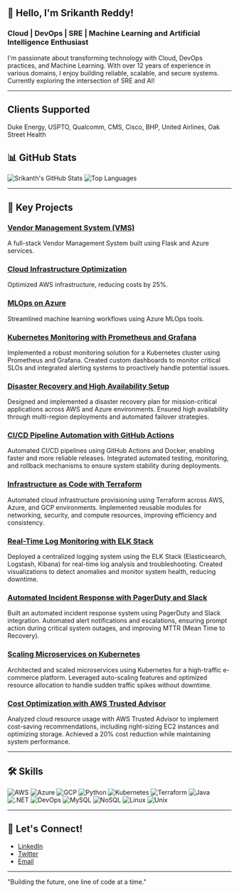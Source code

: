 ## 👋 Hello, I'm Srikanth Reddy!
### Cloud | DevOps | SRE | Machine Learning and Artificial Intelligence Enthusiast

I'm passionate about transforming technology with Cloud, DevOps practices, and Machine Learning. With over 12 years of experience in various domains, I enjoy building reliable, scalable, and secure systems. Currently exploring the intersection of SRE and AI!

---
## Clients Supported
Duke Energy, USPTO, Qualcomm, CMS, Cisco, BHP, United Airlines, Oak Street Health

## 📊 GitHub Stats
![Srikanth's GitHub Stats](https://github-readme-stats.vercel.app/api?username=mesrikanthreddy&show_icons=true&theme=radical)
![Top Languages](https://github-readme-stats.vercel.app/api/top-langs/?username=mesrikanthreddy&layout=compact&theme=radical)

---

## 🚀 Key Projects
### [Vendor Management System (VMS)](https://github.com/mesrikanthreddy/vms)
A full-stack Vendor Management System built using Flask and Azure services.

### [Cloud Infrastructure Optimization](https://github.com/mesrikanthreddy/cloud-optimization)
Optimized AWS infrastructure, reducing costs by 25%.

### [MLOps on Azure](https://github.com/mesrikanthreddy/mlops)
Streamlined machine learning workflows using Azure MLOps tools.

### [Kubernetes Monitoring with Prometheus and Grafana](https://github.com/mesrikanthreddy/kubernetes-monitoring)
Implemented a robust monitoring solution for a Kubernetes cluster using Prometheus and Grafana. Created custom dashboards to monitor critical SLOs and integrated alerting systems to proactively handle potential issues.

### [Disaster Recovery and High Availability Setup](https://github.com/mesrikanthreddy/disaster-recovery)
Designed and implemented a disaster recovery plan for mission-critical applications across AWS and Azure environments. Ensured high availability through multi-region deployments and automated failover strategies.

### [CI/CD Pipeline Automation with GitHub Actions](https://github.com/mesrikanthreddy/cicd-automation)
Automated CI/CD pipelines using GitHub Actions and Docker, enabling faster and more reliable releases. Integrated automated testing, monitoring, and rollback mechanisms to ensure system stability during deployments.

### [Infrastructure as Code with Terraform](https://github.com/mesrikanthreddy/terraform-infra)
Automated cloud infrastructure provisioning using Terraform across AWS, Azure, and GCP environments. Implemented reusable modules for networking, security, and compute resources, improving efficiency and consistency.

### [Real-Time Log Monitoring with ELK Stack](https://github.com/mesrikanthreddy/elk-monitoring)
Deployed a centralized logging system using the ELK Stack (Elasticsearch, Logstash, Kibana) for real-time log analysis and troubleshooting. Created visualizations to detect anomalies and monitor system health, reducing downtime.

### [Automated Incident Response with PagerDuty and Slack](https://github.com/mesrikanthreddy/incident-response)
Built an automated incident response system using PagerDuty and Slack integration. Automated alert notifications and escalations, ensuring prompt action during critical system outages, and improving MTTR (Mean Time to Recovery).

### [Scaling Microservices on Kubernetes](https://github.com/mesrikanthreddy/k8s-microservices)
Architected and scaled microservices using Kubernetes for a high-traffic e-commerce platform. Leveraged auto-scaling features and optimized resource allocation to handle sudden traffic spikes without downtime.

### [Cost Optimization with AWS Trusted Advisor](https://github.com/mesrikanthreddy/aws-cost-optimization)
Analyzed cloud resource usage with AWS Trusted Advisor to implement cost-saving recommendations, including right-sizing EC2 instances and optimizing storage. Achieved a 20% cost reduction while maintaining system performance.


---

## 🛠 Skills

![AWS](https://img.shields.io/badge/AWS-232F3E?style=for-the-badge&logo=amazonaws&logoColor=white)
![Azure](https://img.shields.io/badge/Azure-0089D6?style=for-the-badge&logo=microsoftazure&logoColor=white)
![GCP](https://img.shields.io/badge/Google%20Cloud-4285F4?style=for-the-badge&logo=googlecloud&logoColor=white)
![Python](https://img.shields.io/badge/Python-3776AB?style=for-the-badge&logo=python&logoColor=white)
![Kubernetes](https://img.shields.io/badge/Kubernetes-326CE5?style=for-the-badge&logo=kubernetes&logoColor=white)
![Terraform](https://img.shields.io/badge/Terraform-7B42BC?style=for-the-badge&logo=terraform&logoColor=white)
![Java](https://img.shields.io/badge/Java-007396?style=for-the-badge&logo=java&logoColor=white)
![.NET](https://img.shields.io/badge/.NET-512BD4?style=for-the-badge&logo=dotnet&logoColor=white)
![DevOps](https://img.shields.io/badge/DevOps-0A0A0A?style=for-the-badge&logo=devops&logoColor=white)
![MySQL](https://img.shields.io/badge/MySQL-4479A1?style=for-the-badge&logo=mysql&logoColor=white)
![NoSQL](https://img.shields.io/badge/NoSQL-E34F26?style=for-the-badge&logo=nosql&logoColor=white)
![Linux](https://img.shields.io/badge/Linux-FCC624?style=for-the-badge&logo=linux&logoColor=black)
![Unix](https://img.shields.io/badge/Unix-303030?style=for-the-badge&logo=unix&logoColor=white)

---

## 💬 Let's Connect!
- [LinkedIn](https://www.linkedin.com/in/bsrikanth-reddy/)
- [Twitter](https://twitter.com/mrbollampally)
- [Email](mailto:bsrikanthrdd@gmail.com)

---

"Building the future, one line of code at a time." 
